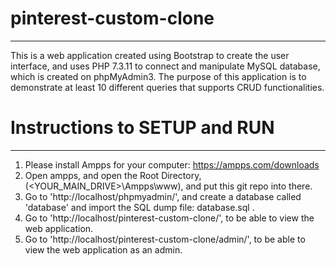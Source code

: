 # pinterest-custom-clone
***
This is a web application created using Bootstrap to create the user interface, and uses PHP 7.3.11 to connect and manipulate MySQL database, which is created on phpMyAdmin3. The purpose of this application is to demonstrate at least 10 different queries that supports CRUD functionalities. 

# Instructions to SETUP and RUN
***
1. Please install Ampps for your computer: https://ampps.com/downloads
2. Open ampps, and open the Root Directory, (<YOUR_MAIN_DRIVE>\Ampps\www), and put this git repo into there.
3. Go to 'http://localhost/phpmyadmin/', and create a database called 'database' and import the SQL dump file: database.sql .
4. Go to 'http://localhost/pinterest-custom-clone/', to be able to view the web application.
5. Go to 'http://localhost/pinterest-custom-clone/admin/', to be able to view the web application as an admin.


